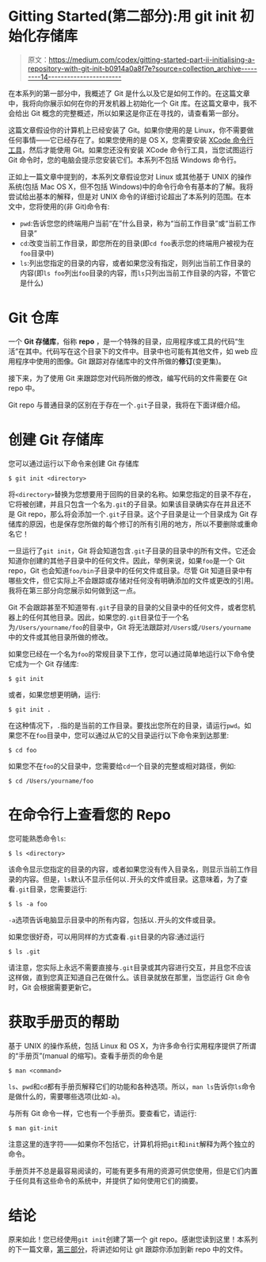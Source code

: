 # Gitting Started(第二部分):用 git init 初始化存储库

> 原文：<https://medium.com/codex/gitting-started-part-ii-initialising-a-repository-with-git-init-b0914a0a8f7e?source=collection_archive---------14----------------------->

在本系列的第一部分中，我概述了 Git 是什么以及它是如何工作的。在这篇文章中，我将向你展示如何在你的开发机器上初始化一个 Git 库。在这篇文章中，我不会给出 Git 概念的完整概述，所以如果这是你正在寻找的，请查看第一部分。

这篇文章假设你的计算机上已经安装了 Git。如果你使用的是 Linux，你不需要做任何事情——它已经存在了。如果您使用的是 OS X，您需要安装 [XCode 命令行工具](https://www.embarcadero.com/starthere/xe5/mobdevsetup/ios/en/installing_the_commandline_tools.html)，然后才能使用 Git。如果您还没有安装 XCode 命令行工具，当您试图运行 Git 命令时，您的电脑会提示您安装它们。本系列不包括 Windows 命令行。

正如上一篇文章中提到的，本系列文章假设您对 Linux 或其他基于 UNIX 的操作系统(包括 Mac OS X，但不包括 Windows)中的命令行命令有基本的了解。我将尝试给出基本的解释，但是对 UNIX 命令的详细讨论超出了本系列的范围。在本文中，您将使用的(非 Git)命令有:

*   `pwd`:告诉您您的终端用户当前“在”什么目录，称为“当前工作目录”或“当前工作目录”
*   `cd`:改变当前工作目录，即您所在的目录(即`cd foo`表示您的终端用户被视为在`foo`目录中)
*   `ls`:列出您指定的目录的内容，或者如果您没有指定，则列出当前工作目录的内容(即`ls foo`列出`foo`目录的内容，而`ls`只列出当前工作目录的内容，不管它是什么)

# Git 仓库

一个 **Git 存储库**，俗称 **repo** ，是一个特殊的目录，应用程序或工具的代码“生活”在其中。代码写在这个目录下的文件中。目录中也可能有其他文件，如 web 应用程序中使用的图像。Git 跟踪对存储库中的文件所做的**修订**(变更集)。

接下来，为了使用 Git 来跟踪您对代码所做的修改，编写代码的文件需要在 Git repo 中。

Git repo 与普通目录的区别在于存在一个`.git`子目录，我将在下面详细介绍。

# 创建 Git 存储库

您可以通过运行以下命令来创建 Git 存储库

```
$ git init <directory>
```

将`<directory>`替换为您想要用于回购的目录的名称。如果您指定的目录不存在，它将被创建，并且只包含一个名为`.git`的子目录。如果该目录确实存在并且还不是 Git repo，那么将会添加一个`.git`子目录。这个子目录是让一个目录成为 Git 存储库的原因，也是保存您所做的每个修订的所有引用的地方，所以不要删除或重命名它！

一旦运行了`git init`，Git 将会知道包含`.git`子目录的目录中的所有文件。它还会知道你创建的其他子目录中的任何文件。因此，举例来说，如果`foo`是一个 Git repo，Git 也会知道`foo/bin`子目录中的任何文件或目录。尽管 Git 知道目录中有哪些文件，但它实际上不会跟踪或存储对任何没有明确添加的文件或更改的引用。我将在第三部分向您展示如何做到这一点。

Git 不会跟踪甚至不知道带有`.git`子目录的目录的父目录中的任何文件，或者您机器上的任何其他目录。因此，如果您的`.git`目录位于一个名为`/Users/yourname/foo`的目录中，Git 将无法跟踪对`/Users`或`/Users/yourname`中的文件或其他目录所做的修改。

如果您已经在一个名为`foo`的常规目录下工作，您可以通过简单地运行以下命令使它成为一个 Git 存储库:

```
$ git init
```

或者，如果您想更明确，运行:

```
$ git init .
```

在这种情况下，`.`指的是当前的工作目录。要找出您所在的目录，请运行`pwd`。如果您不在`foo`目录中，您可以通过从它的父目录运行以下命令来到达那里:

```
$ cd foo
```

如果您不在`foo`的父目录中，您需要给`cd`一个目录的完整或相对路径，例如:

```
$ cd /Users/yourname/foo
```

# 在命令行上查看您的 Repo

您可能熟悉命令`ls`:

```
$ ls <directory>
```

该命令显示您指定的目录的内容，或者如果您没有传入目录名，则显示当前工作目录的内容。但是，`ls`默认不显示任何以`.`开头的文件或目录。这意味着，为了查看`.git`目录，您需要运行:

```
$ ls -a foo
```

`-a`选项告诉电脑显示目录中的所有内容，包括以`.`开头的文件或目录。

如果您很好奇，可以用同样的方式查看`.git`目录的内容:通过运行

```
$ ls .git
```

请注意，您实际上永远不需要直接与`.git`目录或其内容进行交互，并且您不应该这样做，直到您真正知道自己在做什么。该目录就放在那里，当您运行 Git 命令时，Git 会根据需要更新它。

# 获取手册页的帮助

基于 UNIX 的操作系统，包括 Linux 和 OS X，为许多命令行实用程序提供了所谓的“手册页”(manual 的缩写)。查看手册页的命令是

```
$ man <command>
```

`ls`、`pwd`和`cd`都有手册页解释它们的功能和各种选项。所以，`man ls`告诉你`ls`命令是做什么的，需要哪些选项(比如`-a`)。

与所有 Git 命令一样，它也有一个手册页。要查看它，请运行:

```
$ man git-init
```

注意这里的连字符——如果你不包括它，计算机将把`git`和`init`解释为两个独立的命令。

手册页并不总是最容易阅读的，可能有更多有用的资源可供您使用，但是它们内置于任何具有这些命令的系统中，并提供了如何使用它们的摘要。

# 结论

原来如此！您已经使用`git init`创建了第一个 git repo。感谢您读到这里！本系列的下一篇文章，[第三部分](https://dana-scheider.medium.com/gitting-started-part-iii-committing-your-first-files-da49231db939)，将讲述如何让 git 跟踪你添加到新 repo 中的文件。